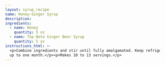 ```yaml
---
layout: syrup_recipe
name: Honey-Ginger Syrup
description:
ingredients:
  - name: Honey
    quantity: 5 oz
  - name: Top Note Ginger Beer Syrup
    quantity: 5 oz
instructions_html: >-
  <p>Combine ingredients and stir until fully amalgamated. Keep refrigerated for
  up to one month.</p><p>Makes 10 to 13 servings.</p>
---
```



